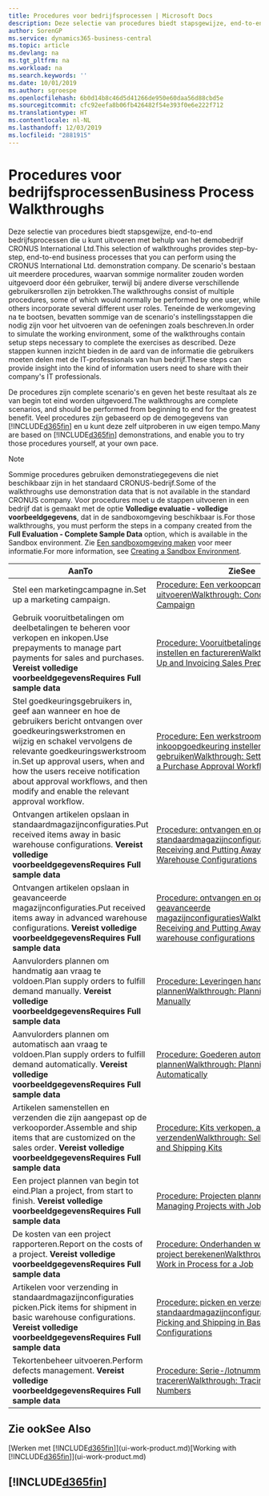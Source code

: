 ```yaml
---
title: Procedures voor bedrijfsprocessen | Microsoft Docs
description: Deze selectie van procedures biedt stapsgewijze, end-to-end bedrijfsprocessen die u kunt uitvoeren met behulp van het demobedrijf CRONUS International Ltd. De scenario's bestaan uit meerdere procedures, waarvan sommige normaliter zouden worden uitgevoerd door één gebruiker, terwijl bij andere diverse verschillende gebruikersrollen zijn betrokken. Teneinde de werkomgeving na te bootsen, bevatten sommige van de scenario's instellingsstappen die nodig zijn voor het uitvoeren van de oefeningen zoals beschreven. Deze stappen kunnen inzicht bieden in de aard van de informatie die gebruikers moeten delen met de IT-professionals van hun bedrijf.
author: SorenGP
ms.service: dynamics365-business-central
ms.topic: article
ms.devlang: na
ms.tgt_pltfrm: na
ms.workload: na
ms.search.keywords: ''
ms.date: 10/01/2019
ms.author: sgroespe
ms.openlocfilehash: 6b0d14b8c46d5d41266de950e60daa56d88cbd5e
ms.sourcegitcommit: cfc92eefa8b06fb426482f54e393f0e6e222f712
ms.translationtype: HT
ms.contentlocale: nl-NL
ms.lasthandoff: 12/03/2019
ms.locfileid: "2881915"
---
```

# <a name="business-process-walkthroughs"></a><span data-ttu-id="bd93e-106">Procedures voor bedrijfsprocessen</span><span class="sxs-lookup"><span data-stu-id="bd93e-106">Business Process Walkthroughs</span></span>
<span data-ttu-id="bd93e-107">Deze selectie van procedures biedt stapsgewijze, end-to-end bedrijfsprocessen die u kunt uitvoeren met behulp van het demobedrijf CRONUS International Ltd.</span><span class="sxs-lookup"><span data-stu-id="bd93e-107">This selection of walkthroughs provides step-by-step, end-to-end business processes that you can perform using the CRONUS International Ltd. demonstration company.</span></span> <span data-ttu-id="bd93e-108">De scenario's bestaan uit meerdere procedures, waarvan sommige normaliter zouden worden uitgevoerd door één gebruiker, terwijl bij andere diverse verschillende gebruikersrollen zijn betrokken.</span><span class="sxs-lookup"><span data-stu-id="bd93e-108">The walkthroughs consist of multiple procedures, some of which would normally be performed by one user, while others incorporate several different user roles.</span></span> <span data-ttu-id="bd93e-109">Teneinde de werkomgeving na te bootsen, bevatten sommige van de scenario's instellingsstappen die nodig zijn voor het uitvoeren van de oefeningen zoals beschreven.</span><span class="sxs-lookup"><span data-stu-id="bd93e-109">In order to simulate the working environment, some of the walkthroughs contain setup steps necessary to complete the exercises as described.</span></span> <span data-ttu-id="bd93e-110">Deze stappen kunnen inzicht bieden in de aard van de informatie die gebruikers moeten delen met de IT-professionals van hun bedrijf.</span><span class="sxs-lookup"><span data-stu-id="bd93e-110">These steps can provide insight into the kind of information users need to share with their company's IT professionals.</span></span>  

 <span data-ttu-id="bd93e-111">De procedures zijn complete scenario's en geven het beste resultaat als ze van begin tot eind worden uitgevoerd.</span><span class="sxs-lookup"><span data-stu-id="bd93e-111">The walkthroughs are complete scenarios, and should be performed from beginning to end for the greatest benefit.</span></span> <span data-ttu-id="bd93e-112">Veel procedures zijn gebaseerd op de demogegevens van [!INCLUDE[d365fin](includes/d365fin_md.md)] en u kunt deze zelf uitproberen in uw eigen tempo.</span><span class="sxs-lookup"><span data-stu-id="bd93e-112">Many are based on [!INCLUDE[d365fin](includes/d365fin_md.md)] demonstrations, and enable you to try those procedures yourself, at your own pace.</span></span>  

> [!NOTE]
> <span data-ttu-id="bd93e-113">Sommige procedures gebruiken demonstratiegegevens die niet beschikbaar zijn in het standaard CRONUS-bedrijf.</span><span class="sxs-lookup"><span data-stu-id="bd93e-113">Some of the walkthroughs use demonstration data that is not available in the standard CRONUS company.</span></span> <span data-ttu-id="bd93e-114">Voor procedures moet u de stappen uitvoeren in een bedrijf dat is gemaakt met de optie **Volledige evaluatie - volledige voorbeeldgegevens**, dat in de sandboxomgeving beschikbaar is.</span><span class="sxs-lookup"><span data-stu-id="bd93e-114">For those walkthroughs, you must perform the steps in a company created from the **Full Evaluation - Complete Sample Data** option, which is available in the Sandbox environment.</span></span> <span data-ttu-id="bd93e-115">Zie [Een sandboxomgeving maken](across-how-create-sandbox-environment.md) voor meer informatie.</span><span class="sxs-lookup"><span data-stu-id="bd93e-115">For more information, see [Creating a Sandbox Environment](across-how-create-sandbox-environment.md).</span></span>

|<span data-ttu-id="bd93e-116">Aan</span><span class="sxs-lookup"><span data-stu-id="bd93e-116">To</span></span>|<span data-ttu-id="bd93e-117">Zie</span><span class="sxs-lookup"><span data-stu-id="bd93e-117">See</span></span>|  
|--------|---------|  
|<span data-ttu-id="bd93e-118">Stel een marketingcampagne in.</span><span class="sxs-lookup"><span data-stu-id="bd93e-118">Set up a marketing campaign.</span></span>|[<span data-ttu-id="bd93e-119">Procedure: Een verkoopcampagne uitvoeren</span><span class="sxs-lookup"><span data-stu-id="bd93e-119">Walkthrough: Conducting a Sales Campaign</span></span>](walkthrough-conducting-a-sales-campaign.md)|  
|<span data-ttu-id="bd93e-120">Gebruik vooruitbetalingen om deelbetalingen te beheren voor verkopen en inkopen.</span><span class="sxs-lookup"><span data-stu-id="bd93e-120">Use prepayments to manage part payments for sales and purchases.</span></span> <span data-ttu-id="bd93e-121">**Vereist volledige voorbeeldgegevens**</span><span class="sxs-lookup"><span data-stu-id="bd93e-121">**Requires Full sample data**</span></span> |[<span data-ttu-id="bd93e-122">Procedure: Vooruitbetalingen verkoop instellen en factureren</span><span class="sxs-lookup"><span data-stu-id="bd93e-122">Walkthrough: Setting Up and Invoicing Sales Prepayments</span></span>](walkthrough-setting-up-and-invoicing-sales-prepayments.md)|  
|<span data-ttu-id="bd93e-123">Stel goedkeuringsgebruikers in, geef aan wanneer en hoe de gebruikers bericht ontvangen over goedkeuringswerkstromen en wijzig en schakel vervolgens de relevante goedkeuringswerkstroom in.</span><span class="sxs-lookup"><span data-stu-id="bd93e-123">Set up approval users, when and how the users receive notification about approval workflows, and then modify and enable the relevant approval workflow.</span></span>|[<span data-ttu-id="bd93e-124">Procedure: Een werkstroom voor inkoopgoedkeuring instellen en gebruiken</span><span class="sxs-lookup"><span data-stu-id="bd93e-124">Walkthrough: Setting Up and Using a Purchase Approval Workflow</span></span>](walkthrough-setting-up-and-using-a-purchase-approval-workflow.md)|  
|<span data-ttu-id="bd93e-125">Ontvangen artikelen opslaan in standaardmagazijnconfiguraties.</span><span class="sxs-lookup"><span data-stu-id="bd93e-125">Put received items away in basic warehouse configurations.</span></span> <span data-ttu-id="bd93e-126">**Vereist volledige voorbeeldgegevens**</span><span class="sxs-lookup"><span data-stu-id="bd93e-126">**Requires Full sample data**</span></span>|[<span data-ttu-id="bd93e-127">Procedure: ontvangen en opslaan in standaardmagazijnconfiguraties</span><span class="sxs-lookup"><span data-stu-id="bd93e-127">Walkthrough: Receiving and Putting Away in Basic Warehouse Configurations</span></span>](walkthrough-receiving-and-putting-away-in-basic-warehousing.md)|  
|<span data-ttu-id="bd93e-128">Ontvangen artikelen opslaan in geavanceerde magazijnconfiguraties.</span><span class="sxs-lookup"><span data-stu-id="bd93e-128">Put received items away in advanced warehouse configurations.</span></span> <span data-ttu-id="bd93e-129">**Vereist volledige voorbeeldgegevens**</span><span class="sxs-lookup"><span data-stu-id="bd93e-129">**Requires Full sample data**</span></span>|[<span data-ttu-id="bd93e-130">Procedure: ontvangen en opslaan in geavanceerde magazijnconfiguraties</span><span class="sxs-lookup"><span data-stu-id="bd93e-130">Walkthrough: Receiving and Putting Away in advanced warehouse configurations</span></span>](walkthrough-receiving-and-putting-away-in-advanced-warehousing.md)|  
|<span data-ttu-id="bd93e-131">Aanvulorders plannen om handmatig aan vraag te voldoen.</span><span class="sxs-lookup"><span data-stu-id="bd93e-131">Plan supply orders to fulfill demand manually.</span></span> <span data-ttu-id="bd93e-132">**Vereist volledige voorbeeldgegevens**</span><span class="sxs-lookup"><span data-stu-id="bd93e-132">**Requires Full sample data**</span></span>|[<span data-ttu-id="bd93e-133">Procedure: Leveringen handmatig plannen</span><span class="sxs-lookup"><span data-stu-id="bd93e-133">Walkthrough: Planning Supplies Manually</span></span>](walkthrough-planning-supplies-manually.md)|  
|<span data-ttu-id="bd93e-134">Aanvulorders plannen om automatisch aan vraag te voldoen.</span><span class="sxs-lookup"><span data-stu-id="bd93e-134">Plan supply orders to fulfill demand automatically.</span></span> <span data-ttu-id="bd93e-135">**Vereist volledige voorbeeldgegevens**</span><span class="sxs-lookup"><span data-stu-id="bd93e-135">**Requires Full sample data**</span></span>|[<span data-ttu-id="bd93e-136">Procedure: Goederen automatisch plannen</span><span class="sxs-lookup"><span data-stu-id="bd93e-136">Walkthrough: Planning Supplies Automatically</span></span>](walkthrough-planning-supplies-automatically.md)|  
|<span data-ttu-id="bd93e-137">Artikelen samenstellen en verzenden die zijn aangepast op de verkooporder.</span><span class="sxs-lookup"><span data-stu-id="bd93e-137">Assemble and ship items that are customized on the sales order.</span></span> <span data-ttu-id="bd93e-138">**Vereist volledige voorbeeldgegevens**</span><span class="sxs-lookup"><span data-stu-id="bd93e-138">**Requires Full sample data**</span></span>|[<span data-ttu-id="bd93e-139">Procedure: Kits verkopen, assembleren en verzenden</span><span class="sxs-lookup"><span data-stu-id="bd93e-139">Walkthrough: Selling, Assembling, and Shipping Kits</span></span>](walkthrough-selling-assembling-and-shipping-kits.md)|  
|<span data-ttu-id="bd93e-140">Een project plannen van begin tot eind.</span><span class="sxs-lookup"><span data-stu-id="bd93e-140">Plan a project, from start to finish.</span></span> <span data-ttu-id="bd93e-141">**Vereist volledige voorbeeldgegevens**</span><span class="sxs-lookup"><span data-stu-id="bd93e-141">**Requires Full sample data**</span></span>|[<span data-ttu-id="bd93e-142">Procedure: Projecten plannen</span><span class="sxs-lookup"><span data-stu-id="bd93e-142">Walkthrough: Managing Projects with Jobs</span></span>](walkthrough-managing-projects-with-jobs.md)|  
|<span data-ttu-id="bd93e-143">De kosten van een project rapporteren.</span><span class="sxs-lookup"><span data-stu-id="bd93e-143">Report on the costs of a project.</span></span> <span data-ttu-id="bd93e-144">**Vereist volledige voorbeeldgegevens**</span><span class="sxs-lookup"><span data-stu-id="bd93e-144">**Requires Full sample data**</span></span>|[<span data-ttu-id="bd93e-145">Procedure: Onderhanden werk voor een project berekenen</span><span class="sxs-lookup"><span data-stu-id="bd93e-145">Walkthrough: Calculating Work in Process for a Job</span></span>](walkthrough-calculating-work-in-process-for-a-job.md)|  
|<span data-ttu-id="bd93e-146">Artikelen voor verzending in standaardmagazijnconfiguraties picken.</span><span class="sxs-lookup"><span data-stu-id="bd93e-146">Pick items for shipment in basic warehouse configurations.</span></span> <span data-ttu-id="bd93e-147">**Vereist volledige voorbeeldgegevens**</span><span class="sxs-lookup"><span data-stu-id="bd93e-147">**Requires Full sample data**</span></span>|[<span data-ttu-id="bd93e-148">Procedure: picken en verzenden in standaardmagazijnconfiguraties</span><span class="sxs-lookup"><span data-stu-id="bd93e-148">Walkthrough: Picking and Shipping in Basic Warehouse Configurations</span></span>](walkthrough-picking-and-shipping-in-basic-warehousing.md)|  
|<span data-ttu-id="bd93e-149">Tekortenbeheer uitvoeren.</span><span class="sxs-lookup"><span data-stu-id="bd93e-149">Perform defects management.</span></span> <span data-ttu-id="bd93e-150">**Vereist volledige voorbeeldgegevens**</span><span class="sxs-lookup"><span data-stu-id="bd93e-150">**Requires Full sample data**</span></span>|[<span data-ttu-id="bd93e-151">Procedure: Serie-/lotnummers traceren</span><span class="sxs-lookup"><span data-stu-id="bd93e-151">Walkthrough: Tracing Serial-Lot Numbers</span></span>](walkthrough-tracing-serial-lot-numbers.md)|  

## <a name="see-also"></a><span data-ttu-id="bd93e-152">Zie ook</span><span class="sxs-lookup"><span data-stu-id="bd93e-152">See Also</span></span>
<span data-ttu-id="bd93e-153">[Werken met [!INCLUDE[d365fin](includes/d365fin_md.md)]](ui-work-product.md)</span><span class="sxs-lookup"><span data-stu-id="bd93e-153">[Working with [!INCLUDE[d365fin](includes/d365fin_md.md)]](ui-work-product.md)</span></span>  

## [!INCLUDE[d365fin](includes/free_trial_md.md)]  
